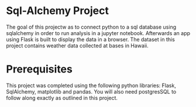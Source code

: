 # Sql-Alchemy Project
The goal of this projectw as to connect python to a sql database using sqlalchemy in order to run analysis in a jupyter notebook. Afterwards an app using Flask is built to display the data in a browser. The dataset in this project contains weather data collected at bases in Hawaii. 

# Prerequisites
This project was completed using the following python libraries: Flask, SqlAlchemy, matplotlib and pandas. You will also need postgresSQL to follow along exactly as outlined in this project. 

